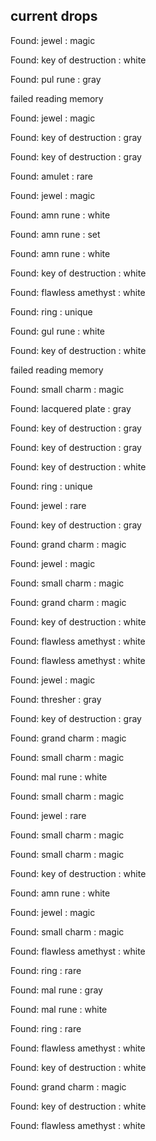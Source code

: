 ## current drops

Found: jewel : magic
Found: key of destruction : white
Found: pul rune : gray
failed reading memory
Found: jewel : magic
Found: key of destruction : gray
Found: key of destruction : gray
Found: amulet : rare
Found: jewel : magic
Found: amn rune : white
Found: amn rune : set
Found: amn rune : white
Found: key of destruction : white
Found: flawless amethyst : white
Found: ring : unique
Found: gul rune : white
Found: key of destruction : white
failed reading memory
Found: small charm : magic
Found: lacquered plate : gray
Found: key of destruction : gray
Found: key of destruction : gray
Found: key of destruction : white
Found: ring : unique
Found: jewel : rare
Found: key of destruction : gray
Found: grand charm : magic
Found: jewel : magic
Found: small charm : magic
Found: grand charm : magic
Found: key of destruction : white
Found: flawless amethyst : white
Found: flawless amethyst : white
Found: jewel : magic
Found: thresher : gray
Found: key of destruction : gray
Found: grand charm : magic
Found: small charm : magic
Found: mal rune : white
Found: small charm : magic
Found: jewel : rare
Found: small charm : magic
Found: small charm : magic
Found: key of destruction : white
Found: amn rune : white
Found: jewel : magic
Found: small charm : magic
Found: flawless amethyst : white
Found: ring : rare
Found: mal rune : gray
Found: mal rune : white
Found: ring : rare
Found: flawless amethyst : white
Found: key of destruction : white
Found: grand charm : magic
Found: key of destruction : white
Found: flawless amethyst : white
